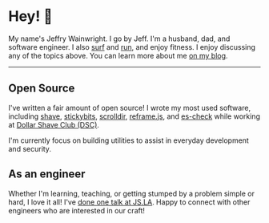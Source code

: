 # Hey! 🥤

My name's Jeffry Wainwright. I go by Jeff. I'm a husband, dad, and software engineer. I also [surf](https://www.instagram.com/p/BrlE4oSnF05/) and [run](https://www.strava.com/athletes/722335), and enjoy fitness. I enjoy discussing any of the topics above. You can learn more about me [on my blog](https://jeffry.in).

---

## Open Source

I've written a fair amount of open source! I wrote my most used software, including [shave](https://github.com/yowainwright/shave), [stickybits](https://github.com/yowainwright/stickybits), [scrolldir](https://github.com/yowainwright/scrolldir/), [reframe.js](https://github.com/yowainwright/reframe.js), and [es-check](https://github.com/yowainwright/es-check)  while working at [Dollar Shave Club (DSC)](https://github.com/dollarshaveclub). 

I'm currently focus on building utilities to assist in everyday development and security. 

## As an engineer

Whether I'm learning, teaching, or getting stumped by a problem simple or hard, I love it all! 
I've [done one talk at JS.LA](https://www.youtube.com/watch?v=8YQ8BGSOsyE). 
Happy to connect with other engineers who are interested in our craft!
